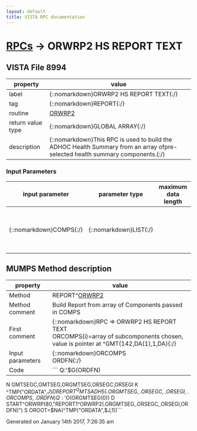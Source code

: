 ```yaml
---
layout: default
title: VISTA RPC documentation
---
```




# [RPCs](TableOfContent.md) &#8594; ORWRP2 HS REPORT TEXT 


 ## VISTA File 8994
 property | value 
--- | --- 
 label | {::nomarkdown}ORWRP2 HS REPORT TEXT{:/}
 tag | {::nomarkdown}REPORT{:/}
 routine | [ORWRP2](http://code.osehra.org/dox/Routine_ORWRP2_source.html)
 return value type | {::nomarkdown}GLOBAL ARRAY{:/}
 description | {::nomarkdown}This RPC is used to build the ADHOC Health Summary from an array ofpre-selected health summary components.{:/}

### Input Parameters

| input parameter | parameter type | maximum data length | required | description | 
| --- | --- | --- | --- | --- | 
| {::nomarkdown}COMPS{:/} | {::nomarkdown}LIST{:/} |  | {::nomarkdown}true{:/} | {::nomarkdown}The input array is defined as:COMPS(i)=array of subcomponents chosen, value is pointer at^GMT(142,DA(1),1,DA)Additional pieces may be present for components that require additionalparameters such as Headers, Time and Occurrance limits, and selected fileentries, such as selected lab tests. COMPS(i)=segment^OccuranceLimit^TimeLimit^Header^segment^file^ifn^zerothnode of file{:/} | 


## MUMPS Method description

 property | value 
 --- | --- 
 Method | REPORT^[ORWRP2](http://code.osehra.org/dox/Routine_ORWRP2_source.html)
 Method comment | Build Report from array of Components passed in COMPS
 First comment | {::nomarkdown}RPC => ORWRP2 HS REPORT TEXT<br/>ORCOMPS(i)=array of subcomponents chosen, value is pointer at ^GMT(142,DA(1),1,DA){:/}
 Input parameters | {::nomarkdown}ORCOMPS<br/>ORDFN{:/}
 Code | ```  Q:'$G(ORDFN)
 N GMTSEGC,GMTSEG,ORGMTSEG,ORSEGC,ORSEGI
 K ^TMP("ORDATA",$J)
 D REPORT^GMTSADH5(.ORGMTSEG,.ORSEGC,.ORSEGI,.ORCOMPS,.ORDFN)
 Q:'$O(ORGMTSEG(0))
 D START^ORWRP(80,"REPORT1^ORWRP2(.ORGMTSEG,.ORSEGC,.ORSEGI,ORDFN)")
 S OROOT=$NA(^TMP("ORDATA",$J,1))```




 Generated on January 14th 2017, 7:26:35 am